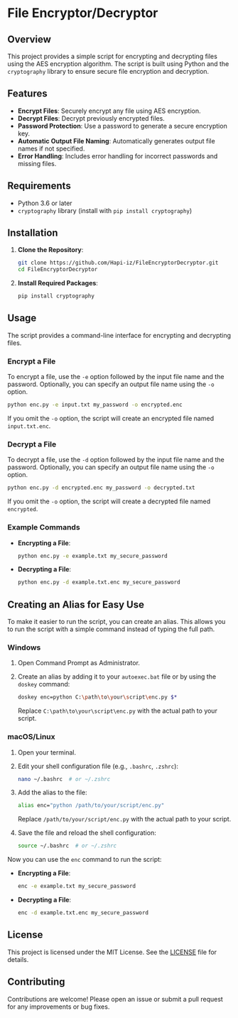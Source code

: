 # File Encryptor/Decryptor

## Overview

This project provides a simple script for encrypting and decrypting files using the AES encryption algorithm. The script is built using Python and the `cryptography` library to ensure secure file encryption and decryption.

## Features

- **Encrypt Files**: Securely encrypt any file using AES encryption.
- **Decrypt Files**: Decrypt previously encrypted files.
- **Password Protection**: Use a password to generate a secure encryption key.
- **Automatic Output File Naming**: Automatically generates output file names if not specified.
- **Error Handling**: Includes error handling for incorrect passwords and missing files.

## Requirements

- Python 3.6 or later
- `cryptography` library (install with `pip install cryptography`)

## Installation

1. **Clone the Repository**:
   ```sh
   git clone https://github.com/Hapi-iz/FileEncryptorDecryptor.git
   cd FileEncryptorDecryptor
   ```

2. **Install Required Packages**:
   ```sh
   pip install cryptography
   ```

## Usage

The script provides a command-line interface for encrypting and decrypting files.

### Encrypt a File

To encrypt a file, use the `-e` option followed by the input file name and the password. Optionally, you can specify an output file name using the `-o` option.

```sh
python enc.py -e input.txt my_password -o encrypted.enc
```

If you omit the `-o` option, the script will create an encrypted file named `input.txt.enc`.

### Decrypt a File

To decrypt a file, use the `-d` option followed by the input file name and the password. Optionally, you can specify an output file name using the `-o` option.

```sh
python enc.py -d encrypted.enc my_password -o decrypted.txt
```

If you omit the `-o` option, the script will create a decrypted file named `encrypted`.

### Example Commands

- **Encrypting a File**:
  ```sh
  python enc.py -e example.txt my_secure_password
  ```

- **Decrypting a File**:
  ```sh
  python enc.py -d example.txt.enc my_secure_password
  ```

## Creating an Alias for Easy Use

To make it easier to run the script, you can create an alias. This allows you to run the script with a simple command instead of typing the full path.

### Windows

1. Open Command Prompt as Administrator.
2. Create an alias by adding it to your `autoexec.bat` file or by using the `doskey` command:
   ```sh
   doskey enc=python C:\path\to\your\script\enc.py $*
   ```

   Replace `C:\path\to\your\script\enc.py` with the actual path to your script.

### macOS/Linux

1. Open your terminal.
2. Edit your shell configuration file (e.g., `.bashrc`, `.zshrc`):
   ```sh
   nano ~/.bashrc  # or ~/.zshrc
   ```

3. Add the alias to the file:
   ```sh
   alias enc="python /path/to/your/script/enc.py"
   ```

   Replace `/path/to/your/script/enc.py` with the actual path to your script.

4. Save the file and reload the shell configuration:
   ```sh
   source ~/.bashrc  # or ~/.zshrc
   ```

Now you can use the `enc` command to run the script:

- **Encrypting a File**:
  ```sh
  enc -e example.txt my_secure_password
  ```

- **Decrypting a File**:
  ```sh
  enc -d example.txt.enc my_secure_password
  ```

## License

This project is licensed under the MIT License. See the [LICENSE](LICENSE) file for details.

## Contributing

Contributions are welcome! Please open an issue or submit a pull request for any improvements or bug fixes.
